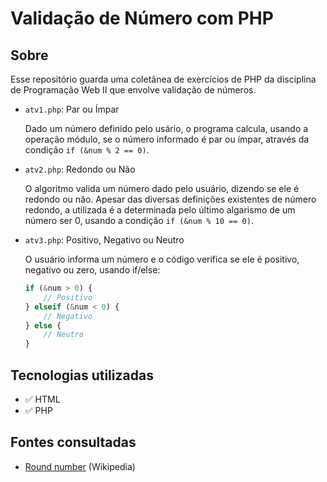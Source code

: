 # Validação de Número com PHP

## Sobre

Esse repositório guarda uma coletânea de exercícios de PHP da disciplina de Programação Web II que envolve validação de números.

- `atv1.php`: Par ou Ímpar

  Dado um número definido pelo usário, o programa calcula, usando a operação módulo, se o número informado é par ou ímpar, através da condição `if (&num % 2 == 0)`.

- `atv2.php`: Redondo ou Não

  O algoritmo valida um número dado pelo usuário, dizendo se ele é redondo ou não. Apesar das diversas definições existentes de número redondo, a utilizada é a determinada pelo último algarismo de um número ser 0, usando a condição `if (&num % 10 == 0)`.

- `atv3.php`: Positivo, Negativo ou Neutro

  O usuário informa um número e o código verifica se ele é positivo, negativo ou zero, usando if/else:
  ```php
  if (&num > 0) {
      // Positivo
  } elseif (&num < 0) {
      // Negativo
  } else {
      // Neutro
  }
  ```

## Tecnologias utilizadas

- ✅ HTML
- ✅ PHP

## Fontes consultadas

- [Round number](https://en.wikipedia.org/wiki/Round_number) (Wikipedia)
